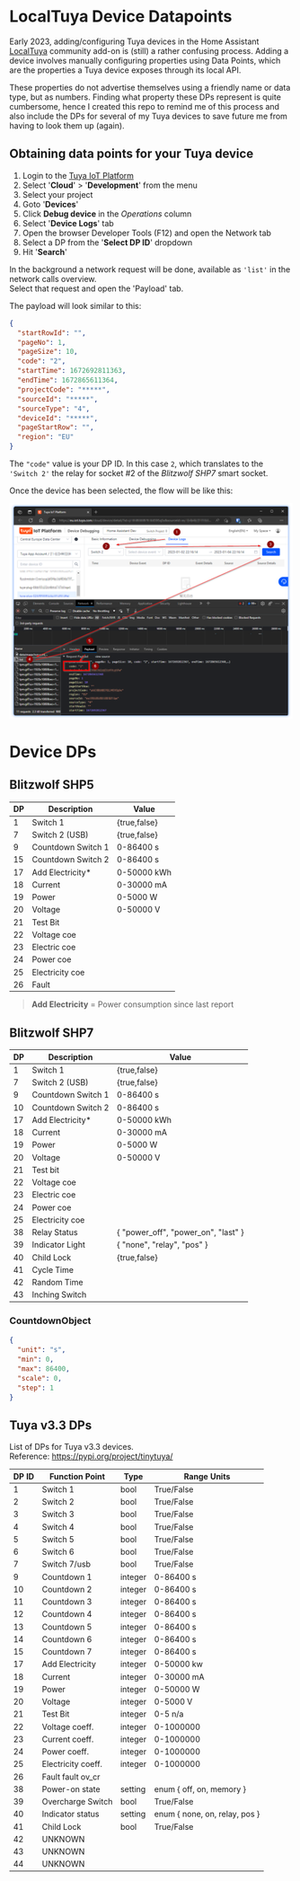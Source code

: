 # LocalTuya Device Datapoints

Early 2023, adding/configuring Tuya devices in the Home Assistant [LocalTuya](https://github.com/rospogrigio/localtuya) community add-on is (still) a rather confusing process. Adding a device involves manually configuring properties using Data Points, which are the properties a Tuya device exposes through its local API.  

These properties do not advertise themselves using a friendly name or data type, but as numbers. Finding what property these DPs represent is quite cumbersome, hence I created this repo to remind me of this process and also include the DPs for several of my Tuya devices to save future me from having to look them up (again).

## Obtaining data points for your Tuya device


1. Login to the [Tuya IoT Platform](https://iot.tuya.com/)
2. Select '**Cloud**' > '**Development**' from the menu
3. Select your project
4. Goto '**Devices**'
5. Click **Debug device** in the *Operations* column
6. Select '**Device Logs**' tab
7. Open the browser Developer Tools (F12) and open the Network tab
8. Select a DP from the '**Select DP ID**' dropdown
9. Hit '**Search**'

In the background a network request will be done, available as `'list'` in the network calls overview.  
Select that request and open the 'Payload' tab.

The payload will look similar to this:
```json
{
  "startRowId": "",
  "pageNo": 1,
  "pageSize": 10,
  "code": "2",
  "startTime": 1672692811363,
  "endTime": 1672865611364,
  "projectCode": "*****",
  "sourceId": "*****",
  "sourceType": "4",
  "deviceId": "*****",
  "pageStartRow": "",
  "region": "EU"
}
```

The `"code"` value is your DP ID. In this case `2`, which translates to the `'Switch 2'` the relay for socket #2 of the *Blitzwolf SHP7* smart socket.

Once the device has been selected, the flow will be like this:

![Get DataPoint ID from Tuya IoT portal device debug](media/get-dp-ids-from-tuya-iot-portal.png)

# Device DPs

## Blitzwolf SHP5

| DP  | Description        | Value        |
| --- | ------------------ | ------------ |
| 1   | Switch 1           | {true,false} |
| 7   | Switch 2 (USB)     | {true,false} |
| 9   | Countdown Switch 1 | 0-86400 s    |
| 15  | Countdown Switch 2 | 0-86400 s    |
| 17  | Add Electricity*   | 0-50000 kWh  |
| 18  | Current            | 0-30000 mA   |
| 19  | Power              | 0-5000 W     |
| 20  | Voltage            | 0-50000 V    |
| 21  | Test Bit           |              |
| 22  | Voltage coe        |              |
| 23  | Electric coe       |              |
| 24  | Power coe          |              |
| 25  | Electricity coe    |              |
| 26  | Fault              |              |

> **Add Electricity** = Power consumption since last report

## Blitzwolf SHP7

| DP  | Description        | Value                                |
| --- | ------------------ | ------------------------------------ |
| 1   | Switch 1           | {true,false}                         |
| 7   | Switch 2 (USB)     | {true,false}                         |
| 9   | Countdown Switch 1 | 0-86400 s                            |
| 10  | Countdown Switch 2 | 0-86400 s                            |
| 17  | Add Electricity*   | 0-50000 kWh                          |
| 18  | Current            | 0-30000 mA                           |
| 19  | Power              | 0-5000 W                             |
| 20  | Voltage            | 0-50000 V                            |
| 21  | Test bit           |                                      |
| 22  | Voltage coe        |                                      |
| 23  | Electric coe       |                                      |
| 24  | Power coe          |                                      |
| 25  | Electricity coe    |                                      |
| 38  | Relay Status       | { "power_off", "power_on",  "last" } |
| 39  | Indicator Light    | { "none", "relay", "pos" }           |
| 40  | Child Lock         | {true,false}                         |
| 41  | Cycle Time         |                                      |
| 42  | Random Time        |                                      |
| 43  | Inching Switch     |                                      |

### CountdownObject

```json
{
  "unit": "s",
  "min": 0,
  "max": 86400,
  "scale": 0,
  "step": 1
}
```

## Tuya v3.3 DPs

List of DPs for Tuya v3.3 devices.  
Reference: https://pypi.org/project/tinytuya/

| DP ID | Function Point     | Type    | Range	Units                   |
| ----- | ------------------ | ------- | ----------------------------- |
| 1     | Switch 1           | bool    | True/False                    |
| 2     | Switch 2           | bool    | True/False                    |
| 3     | Switch 3           | bool    | True/False                    |
| 4     | Switch 4           | bool    | True/False                    |
| 5     | Switch 5           | bool    | True/False                    |
| 6     | Switch 6           | bool    | True/False                    |
| 7     | Switch 7/usb       | bool    | True/False                    |
| 9     | Countdown 1        | integer | 0-86400 s                     |
| 10    | Countdown 2        | integer | 0-86400 s                     |
| 11    | Countdown 3        | integer | 0-86400 s                     |
| 12    | Countdown 4        | integer | 0-86400 s                     |
| 13    | Countdown 5        | integer | 0-86400 s                     |
| 14    | Countdown 6        | integer | 0-86400 s                     |
| 15    | Countdown 7        | integer | 0-86400 s                     |
| 17    | Add Electricity    | integer | 0-50000 kw                    |
| 18    | Current            | integer | 0-30000 mA                    |
| 19    | Power              | integer | 0-50000 W                     |
| 20    | Voltage            | integer | 0-5000 V                      |
| 21    | Test Bit           | integer | 0-5 n/a                       |
| 22    | Voltage coeff.     | integer | 0-1000000                     |
| 23    | Current coeff.     | integer | 0-1000000                     |
| 24    | Power coeff.       | integer | 0-1000000                     |
| 25    | Electricity coeff. | integer | 0-1000000                     |
| 26    | Fault	fault	ov_cr  |         |                               |
| 38    | Power-on state     | setting | enum { off, on, memory }      |
| 39    | Overcharge Switch  | bool    | True/False                    |
| 40    | Indicator status   | setting | enum { none, on, relay, pos } |
| 41    | Child Lock         | bool    | True/False                    |
| 42    | UNKNOWN            |         |                               |
| 43    | UNKNOWN            |         |                               |
| 44    | UNKNOWN            |         |                               |
